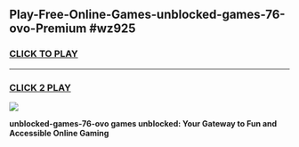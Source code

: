 
## Play-Free-Online-Games-unblocked-games-76-ovo-Premium #wz925
<h3>
<a href="https://premium.freeplayer.one?title=unblocked-games-76-ovo&ref=8M">CLICK TO PLAY</a></h3>
<hr>

<h3>
<a href="https://premium.freeplayer.one?title=unblocked-games-76-ovo&ref=8M">CLICK 2 PLAY</a>
  
</h3>

<a href="https://premium.freeplayer.one?title=unblocked-games-76-ovo&ref=8M"><img src="https://clearcache.store/games.png"></a>


**unblocked-games-76-ovo games unblocked: Your Gateway to Fun and Accessible Online Gaming**
